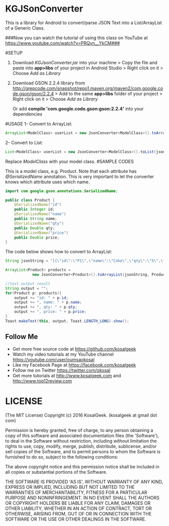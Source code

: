 # KGJSonConverter
This is a library for Android to convert/parse JSON Text into a List/ArrayList of a Generic Class.

###Now you can watch the tutorial of using this class on YouTube at https://www.youtube.com/watch?v=PRQvn__YkCM###

#SETUP
1. Download *KGJsonConverter.jar* into your machine > 
   Copy the file and paste into **app>libs**  of your project in Android Studio >
   Right click on it > Choose *Add as Library*
2. Download GSON 2.2.4 library from http://grepcode.com/snapshot/repo1.maven.org/maven2/com.google.code.gson/gson/2.2.4 >
   Add to the same **app>libs** folder of your project > Right click on it > Choose *Add as Library*
   
   Or add **compile 'com.google.code.gson:gson:2.2.4'** into your dependencies

#USAGE
1- Convert to ArrayList:
```java
ArrayList<ModelClass> userList = new JsonConverter<ModelClass>().toArrayList(jsonString, ModelClass.class);
```
2- Convert to List:
```java
List<ModelClass> userList = new JsonConverter<ModelClass>().toList(jsonString, ModelClass.class);
```
Replace *ModelClass* with your model class.
#SAMPLE CODES

This is a model class, e.g. Product. Note that each attribute has *@SerializedName* annotation. This is very important to let the converter knows which attribute uses which name.
```java
import com.google.gson.annotations.SerializedName;

public class Product {
    @SerializedName("id")
    public Integer id;
    @SerializedName("name")
    public String name;
    @SerializedName("qty")
    public Double qty;
    @SerializedName("price")
    public Double price;
}
```
The code below shows how to convert to ArrayList:
```java
String jsonString = "[{\"id\":\"P1\",\"name\":\"Coke\",\"qty\":\"5\",\"price\":\"2.5\"}]";

ArrayList<Product> products = 
            new JsonConverter<Product>().toArrayList(jsonString, Product.class);

//test output result
String output = "";
for(Product p: products){
    output += "id: " + p.id;
    output += ", name: " + p.name;
    output += ", qty: " + p.qty;
    output += ", price: " + p.price;
}
Toast.makeText(this, output, Toast.LENGTH_LONG).show();
```
## Follow Me
 * Get more free source code at https://github.com/kosalgeek
 * Watch my video tutorials at my YouTube channel https://youtube.com/user/oumsaokosal
 * Like my Facebook Page at https://facebook.com/kosalgeek
 * Follow me on Twitter https://twitter.com/okosal
 * Get more tutorials at http://www.kosalgeek.com and http://www.top12review.com
 
# LICENSE

(The MIT License)
Copyright (c) 2016 KosalGeek. (kosalgeek at gmail dot com)

Permission is hereby granted, free of charge, to any person obtaining a copy of this software and associated documentation files (the 'Software'), to deal in the Software without restriction, including without limitation the rights to use, copy, modify, merge, publish, distribute, sublicense, and/or sell copies of the Software, and to permit persons to whom the Software is furnished to do so, subject to the following conditions:

The above copyright notice and this permission notice shall be included in all copies or substantial portions of the Software.

THE SOFTWARE IS PROVIDED 'AS IS', WITHOUT WARRANTY OF ANY KIND, EXPRESS OR IMPLIED, INCLUDING BUT NOT LIMITED TO THE WARRANTIES OF MERCHANTABILITY, FITNESS FOR A PARTICULAR PURPOSE AND NONINFRINGEMENT. IN NO EVENT SHALL THE AUTHORS OR COPYRIGHT HOLDERS BE LIABLE FOR ANY CLAIM, DAMAGES OR OTHER LIABILITY, WHETHER IN AN ACTION OF CONTRACT, TORT OR OTHERWISE, ARISING FROM, OUT OF OR IN CONNECTION WITH THE SOFTWARE OR THE USE OR OTHER DEALINGS IN THE SOFTWARE.
